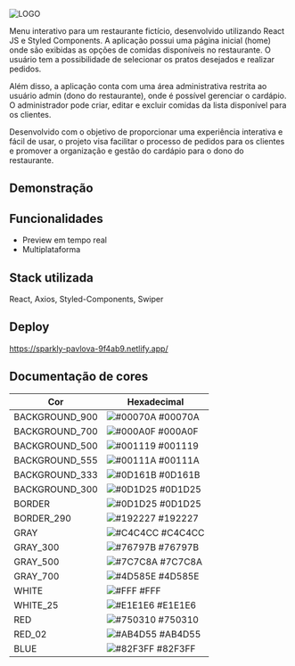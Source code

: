 ![LOGO](https://github.com/rayaneacacio/food-explorer/assets/104095370/9edea6a9-9d64-45f0-82de-b2744f8b778c)

Menu interativo para um restaurante fictício, desenvolvido utilizando React JS e Styled Components. A aplicação possui uma página inicial (home) onde são exibidas as opções de comidas disponíveis no restaurante. O usuário tem a possibilidade de selecionar os pratos desejados e realizar pedidos.

Além disso, a aplicação conta com uma área administrativa restrita ao usuário admin (dono do restaurante), onde é possível gerenciar o cardápio. O administrador pode criar, editar e excluir comidas da lista disponível para os clientes.

Desenvolvido com o objetivo de proporcionar uma experiência interativa e fácil de usar, o projeto visa facilitar o processo de pedidos para os clientes e promover a organização e gestão do cardápio para o dono do restaurante.

## Demonstração


## Funcionalidades

- Preview em tempo real
- Multiplataforma

## Stack utilizada

React, Axios, Styled-Components, Swiper

## Deploy

https://sparkly-pavlova-9f4ab9.netlify.app/

## Documentação de cores

| Cor               | Hexadecimal                                                |
| ----------------- | ---------------------------------------------------------------- |
| BACKGROUND_900       | ![#00070A](https://via.placeholder.com/10/00070A?text=+) #00070A |
| BACKGROUND_700      | ![#000A0F](https://via.placeholder.com/10/000A0F?text=+) #000A0F |
| BACKGROUND_500      | ![#001119](https://via.placeholder.com/10/001119?text=+) #001119 |
| BACKGROUND_555       | ![#00111A](https://via.placeholder.com/10/00111A?text=+) #00111A |
| BACKGROUND_333       | ![#0D161B](https://via.placeholder.com/10/0D161B?text=+) #0D161B |
| BACKGROUND_300      | ![#0D1D25](https://via.placeholder.com/10/0D1D25?text=+) #0D1D25 |
| BORDER       | ![#0D1D25](https://via.placeholder.com/10/0D1D25?text=+) #0D1D25 |
| BORDER_290       | ![#192227](https://via.placeholder.com/10/192227?text=+) #192227 |
| GRAY       | ![#C4C4CC](https://via.placeholder.com/10/C4C4CC?text=+) #C4C4CC |
| GRAY_300       | ![#76797B](https://via.placeholder.com/10/76797B?text=+) #76797B |
| GRAY_500       | ![#7C7C8A](https://via.placeholder.com/10/7C7C8A?text=+) #7C7C8A |
| GRAY_700       | ![#4D585E](https://via.placeholder.com/10/4D585E?text=+) #4D585E |
| WHITE       | ![#FFF](https://via.placeholder.com/10/FFF?text=+) #FFF |
| WHITE_25       | ![#E1E1E6](https://via.placeholder.com/10/E1E1E6?text=+) #E1E1E6 |
| RED       | ![#750310](https://via.placeholder.com/10/750310?text=+) #750310 |
| RED_02       | ![#AB4D55](https://via.placeholder.com/10/AB4D55?text=+) #AB4D55 |
| BLUE       | ![#82F3FF](https://via.placeholder.com/10/82F3FF?text=+) #82F3FF |
